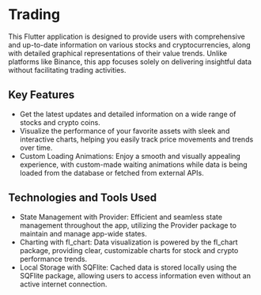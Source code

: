 # Trading
This Flutter application is designed to provide users with comprehensive and up-to-date information on various stocks and cryptocurrencies, along with detailed graphical representations of their value trends. Unlike platforms like Binance, this app focuses solely on delivering insightful data without facilitating trading activities.

## Key Features
 - Get the latest updates and detailed information on a wide range of stocks and crypto coins.
 - Visualize the performance of your favorite assets with sleek and interactive charts, helping you easily track price movements and trends over time.
 - Custom Loading Animations: Enjoy a smooth and visually appealing experience, with custom-made waiting animations while data is being loaded from the database or fetched from external APIs.


## Technologies and Tools Used
- State Management with Provider: Efficient and seamless state management throughout the app, utilizing the Provider package to maintain and manage app-wide states.
- Charting with fl_chart: Data visualization is powered by the fl_chart package, providing clear, customizable charts for stock and crypto performance trends.
- Local Storage with SQFlite: Cached data is stored locally using the SQFlite package, allowing users to access information even without an active internet connection.
